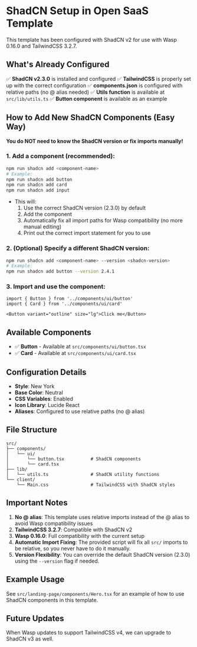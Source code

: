 # ShadCN Setup in Open SaaS Template

This template has been configured with ShadCN v2 for use with Wasp 0.16.0 and TailwindCSS 3.2.7.

## What's Already Configured

✅ **ShadCN v2.3.0** is installed and configured
✅ **TailwindCSS** is properly set up with the correct configuration
✅ **components.json** is configured with relative paths (no @ alias needed)
✅ **Utils function** is available at `src/lib/utils.ts`
✅ **Button component** is available as an example

## How to Add New ShadCN Components (Easy Way)

**You do NOT need to know the ShadCN version or fix imports manually!**

### 1. Add a component (recommended):

```sh
npm run shadcn add <component-name>
# Example:
npm run shadcn add button
npm run shadcn add card
npm run shadcn add input
```

- This will:
  1. Use the correct ShadCN version (2.3.0) by default
  2. Add the component
  3. Automatically fix all import paths for Wasp compatibility (no more manual editing)
  4. Print out the correct import statement for you to use

### 2. (Optional) Specify a different ShadCN version:

```sh
npm run shadcn add <component-name> --version <shadcn-version>
# Example:
npm run shadcn add button --version 2.4.1
```

### 3. Import and use the component:

```tsx
import { Button } from '../components/ui/button'
import { Card } from '../components/ui/card'

<Button variant="outline" size="lg">Click me</Button>
```

## Available Components

- ✅ **Button** - Available at `src/components/ui/button.tsx`
- ✅ **Card** - Available at `src/components/ui/card.tsx`

## Configuration Details

- **Style**: New York
- **Base Color**: Neutral
- **CSS Variables**: Enabled
- **Icon Library**: Lucide React
- **Aliases**: Configured to use relative paths (no @ alias)

## File Structure

```
src/
├── components/
│   └── ui/
│       └── button.tsx          # ShadCN components
│       └── card.tsx
├── lib/
│   └── utils.ts                # ShadCN utility functions
└── client/
    └── Main.css                # TailwindCSS with ShadCN styles
```

## Important Notes

1. **No @ alias**: This template uses relative imports instead of the @ alias to avoid Wasp compatibility issues
2. **TailwindCSS 3.2.7**: Compatible with ShadCN v2
3. **Wasp 0.16.0**: Full compatibility with the current setup
4. **Automatic Import Fixing**: The provided script will fix all `src/` imports to be relative, so you never have to do it manually.
5. **Version Flexibility**: You can override the default ShadCN version (2.3.0) using the `--version` flag if needed.

## Example Usage

See `src/landing-page/components/Hero.tsx` for an example of how to use ShadCN components in this template.

## Future Updates

When Wasp updates to support TailwindCSS v4, we can upgrade to ShadCN v3 as well. 